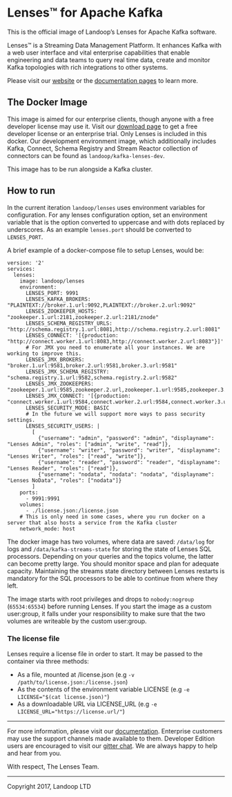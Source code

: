 # Lenses™ for Apache Kafka

This is the official image of Landoop’s Lenses for Apache Kafka software.

Lenses™ is a Streaming Data Management Platform. It enhances Kafka with a web user interface and vital enterprise capabilities that enable engineering and data teams to query real time data, create and monitor Kafka topologies with rich integrations to other systems.

Please visit our [website](https://www.landoop.com/) or the [documentation pages](https://www.landoop.com/docs/lenses/lenses/) to learn more.

## The Docker Image

This image is aimed for our enterprise clients, though anyone with a free developer license may use it. Visit our [download page](https://www.landoop.com/downloads/) to get a free developer license or an enterprise trial.
Only Lenses is included in this docker. Our development environment image, which additionally includes Kafka, Connect, Schema Registry and Stream Reactor collection of connectors can be found as `landoop/kafka-lenses-dev`.

This image has to be run alongside a Kafka cluster.


## How to run

In the current iteration `landoop/lenses` uses environment variables for configuration. For any lenses configuration option, set an environment variable that is the option converted to uppercase and with dots replaced by underscores. As an example `lenses.port` should be converted to `LENSES_PORT`.

A brief example of a docker-compose file to setup Lenses, would be:

```docker
version: '2'
services:
  lenses:
    image: landoop/lenses
    environment:
      LENSES_PORT: 9991
      LENSES_KAFKA_BROKERS: "PLAINTEXT://broker.1.url:9092,PLAINTEXT://broker.2.url:9092"
      LENSES_ZOOKEEPER_HOSTS: "zookeeper.1.url:2181,zookeeper.2.url:2181/znode"
      LENSES_SCHEMA_REGISTRY_URLS: "http://schema.registry.1.url:8081,http://schema.registry.2.url:8081"
      LENSES_CONNECT: '[{production: "http://connect.worker.1.url:8083,http://connect.worker.2.url:8083"}]'
      # For JMX you need to enumerate all your instances. We are working to improve this.
      LENSES_JMX_BROKERS: "broker.1.url:9581,broker.2.url:9581,broker.3.url:9581"
      LENSES_JMX_SCHEMA_REGISTRY: "schema.registry.1.url:9582,schema.registry.2.url:9582"
      LENSES_JMX_ZOOKEEPERS: "zookeeper.1.url:9585,zookeeper.2.url,zookeeper.1.url:9585,zookeeper.3.url:9585"
      LENSES_JMX_CONNECT: '[{production: "connect.worker.1.url:9584,connect.worker.2.url:9584,connect.worker.3.url:9584"}]'
      LENSES_SECURITY_MODE: BASIC
      # In the future we will support more ways to pass security settings.
      LENSES_SECURITY_USERS: |
        [
          {"username": "admin", "password": "admin", "displayname": "Lenses Admin", "roles": ["admin", "write", "read"]},
          {"username": "writer", "password": "writer", "displayname": "Lenses Writer", "roles": ["read", "write"]},
          {"username": "reader", "password": "reader", "displayname": "Lenses Reader", "roles": ["read"]},
          {"username": "nodata", "nodata": "nodata", "displayname": "Lenses NoData", "roles": ["nodata"]}
        ]
    ports:
      - 9991:9991
    volumes:
      - ./license.json:/license.json
    # This is only need in some cases, where you run docker on a server that also hosts a service from the Kafka cluster
    network_mode: host
```

The docker image has two volumes, where data are saved: `/data/log` for logs and `/data/kafka-streams-state` for storing the state of Lenses SQL processors. Depending on your queries and the topics volume, the latter can become pretty large. You should monitor space and plan for adequate capacity. Maintaining the streams state directory between Lenses restarts is mandatory for the SQL processors to be able to continue from where they left.

The image starts with root privileges and drops to `nobody:nogroup` (`65534:65534`) before running Lenses. If you start the image as a custom user:group, it falls under your responsibility to make sure that the two volumes are writeable by the custom user:group.

### The license file

Lenses require a license file in order to start. It may be passed to the container via three methods:

- As a file, mounted at /license.json (e.g `-v /path/to/license.json:/license.json`)
- As the contents of the environment variable LICENSE (e.g `-e LICENSE="$(cat license.json)"`)
- As a downloadable URL via LICENSE_URL (e.g `-e LICENSE_URL="https://license.url/"`)

---

For more information, please visit our [documentation](https://www.landoop.com/docs/lenses/lenses). Enterprise customers may use the support channels made available to them. Developer Edition users are encouraged to visit our [gitter chat](https://gitter.im/Landoop/support). We are always happy to help and hear from you.

With respect,
The Lenses Team.

---

Copyright 2017, Landoop LTD
